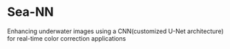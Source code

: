 # Sea-NN
Enhancing underwater images using a CNN(customized U-Net architecture) for real-time color correction applications
